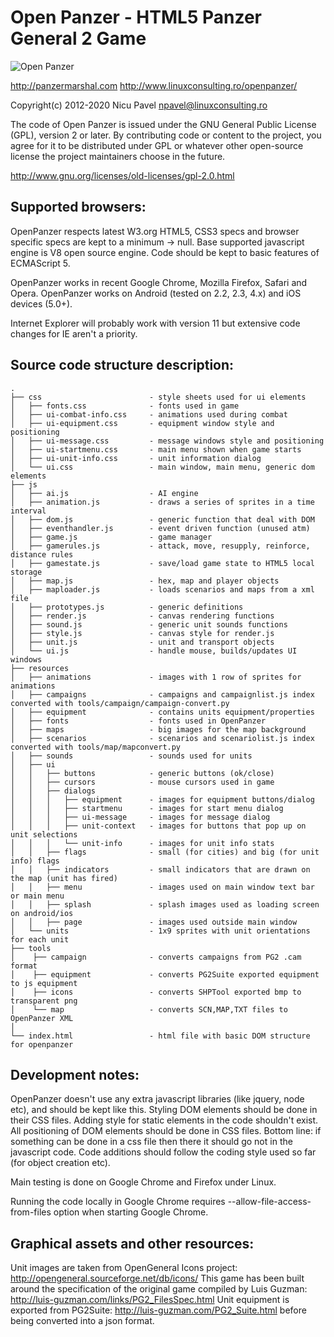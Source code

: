 # Open Panzer - HTML5 Panzer General 2 Game

![Open Panzer](https://user-images.githubusercontent.com/1650801/74080138-50fc4700-4a49-11ea-8fbc-a571b6d4ce3c.png)

http://panzermarshal.com
http://www.linuxconsulting.ro/openpanzer/



Copyright(c) 2012-2020 Nicu Pavel <npavel@linuxconsulting.ro>

The code of Open Panzer is issued under the GNU General Public License (GPL), version 2 or later.
By contributing code or content to the project, you agree for it to be distributed under GPL 
or whatever other open-source license the project maintainers choose in the future.

http://www.gnu.org/licenses/old-licenses/gpl-2.0.html

## Supported browsers:

OpenPanzer respects latest W3.org HTML5, CSS3 specs and browser specific specs are kept to a minimum -> null.
Base supported javascript engine is V8 open source engine. Code should be kept to basic features of ECMAScript 5.

OpenPanzer works in recent Google Chrome, Mozilla Firefox, Safari and Opera. OpenPanzer works on Android (tested on 2.2, 2.3, 4.x) and iOS devices (5.0+).

Internet Explorer will probably work with version 11 but extensive code changes for IE aren't a priority.

## Source code structure description:
    .
    ├── css                        - style sheets used for ui elements
    │   ├── fonts.css              - fonts used in game
    │   ├── ui-combat-info.css     - animations used during combat
    │   ├── ui-equipment.css       - equipment window style and positioning
    │   ├── ui-message.css         - message windows style and positioning
    │   ├── ui-startmenu.css       - main menu shown when game starts
    │   ├── ui-unit-info.css       - unit information dialog
    │   └── ui.css                 - main window, main menu, generic dom elements
    ├── js
    │   ├── ai.js                  - AI engine
    │   ├── animation.js           - draws a series of sprites in a time interval
    │   ├── dom.js                 - generic function that deal with DOM
    │   ├── eventhandler.js        - event driven function (unused atm)
    │   ├── game.js                - game manager
    │   ├── gamerules.js           - attack, move, resupply, reinforce, distance rules
    │   ├── gamestate.js           - save/load game state to HTML5 local storage
    │   ├── map.js                 - hex, map and player objects
    │   ├── maploader.js           - loads scenarios and maps from a xml file
    │   ├── prototypes.js          - generic definitions
    │   ├── render.js              - canvas rendering functions
    │   ├── sound.js               - generic unit sounds functions
    │   ├── style.js               - canvas style for render.js
    │   ├── unit.js                - unit and transport objects
    │   └── ui.js                  - handle mouse, builds/updates UI windows
    ├── resources
    │   ├── animations             - images with 1 row of sprites for animations
    │   ├── campaigns              - campaigns and campaignlist.js index converted with tools/campaign/campaign-convert.py
    │   ├── equipment              - contains units equipment/properties
    │   ├── fonts                  - fonts used in OpenPanzer
    │   ├── maps                   - big images for the map background
    │   ├── scenarios              - scenarios and scenariolist.js index converted with tools/map/mapconvert.py
    │   ├── sounds                 - sounds used for units
    │   ├── ui
    │   │   ├── buttons            - generic buttons (ok/close)
    │   │   ├── cursors            - mouse cursors used in game
    │   │   ├── dialogs
    │   │   │   ├── equipment      - images for equipment buttons/dialog
    │   │   │   ├── startmenu      - images for start menu dialog
    │   │   │   ├── ui-message     - images for message dialog
    │   │   │   ├── unit-context   - images for buttons that pop up on unit selections
    │   │   │   └── unit-info      - images for unit info stats
    │   │   ├── flags              - small (for cities) and big (for unit info) flags
    │   │   ├── indicators         - small indicators that are drawn on the map (unit has fired)
    │   │   ├── menu               - images used on main window text bar or main menu
    │   │   ├── splash             - splash images used as loading screen on android/ios
    │   │   ├── page               - images used outside main window
    │   └── units                  - 1x9 sprites with unit orientations for each unit
    ├── tools
    │    ├── campaign              - converts campaigns from PG2 .cam format
    │    ├── equipment             - converts PG2Suite exported equipment to js equipment
    │    ├── icons                 - converts SHPTool exported bmp to transparent png
    │    └── map                   - converts SCN,MAP,TXT files to OpenPanzer XML
    │
    └── index.html                 - html file with basic DOM structure for openpanzer

## Development notes:

OpenPanzer doesn't use any extra javascript libraries (like jquery, node etc), and should be kept like this.
Styling DOM elements should be done in their CSS files. Adding style for static elements in the code shouldn't exist.
All positioning of DOM elements should be done in CSS files. Bottom line: if something can be done in a css file 
then there it should go not in the javascript code.
Code additions should follow the coding style used so far (for object creation etc).

Main testing is done on Google Chrome and Firefox under Linux.

Running the code locally in Google Chrome requires --allow-file-access-from-files option when starting Google Chrome.

## Graphical assets and other resources:

Unit images are taken from OpenGeneral Icons project: http://opengeneral.sourceforge.net/db/icons/
This game has been built around the specification of the original game compiled by Luis Guzman: http://luis-guzman.com/links/PG2_FilesSpec.html
Unit equipment is exported from PG2Suite: http://luis-guzman.com/PG2_Suite.html before being converted into a json format.